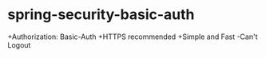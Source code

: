 # spring-security-basic-auth
+Authorization: Basic-Auth
+HTTPS recommended
+Simple and Fast
-Can't Logout
